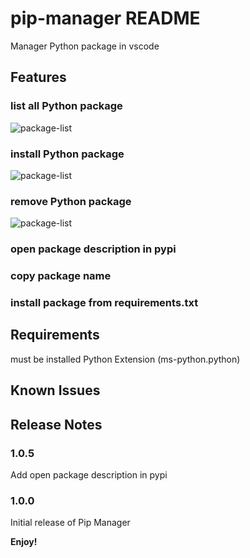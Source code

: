 # pip-manager README

Manager Python package in vscode
## Features

### list all Python package
![package-list](https://raw.githubusercontent.com/slightc/pip-manager/main/doc/img/package-list.png)

### install Python package
![package-list](https://raw.githubusercontent.com/slightc/pip-manager/main/doc/img/package-add.png)

### remove Python package
![package-list](https://raw.githubusercontent.com/slightc/pip-manager/main/doc/img/package-remove.png)

### open package description in pypi
### copy package name
### install package from requirements.txt

## Requirements

must be installed Python Extension (ms-python.python)

## Known Issues

## Release Notes

### 1.0.5

Add open package description in pypi
### 1.0.0

Initial release of Pip Manager


**Enjoy!**
